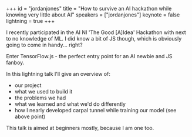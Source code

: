 ﻿+++
id = "jordanjones"
title = "How to survive an AI hackathon while knowing very little about AI"
speakers = ["jordanjones"]
keynote = false
lightning = true
+++

I recently participated in the AI NI 'The Good [A]Idea' Hackathon with next to no knowledge of ML. I did know a bit of JS though, which is obviously going to come in handy... right?

Enter TensorFlow.js - the perfect entry point for an AI newbie and JS fanboy.

In this lightning talk I'll give an overview of:
- our project
- what we used to build it
- the problems we had
- what we learned and what we'd do differently
- how I nearly developed carpal tunnel while training our model (see above point)

This talk is aimed at beginners mostly, because I am one too.